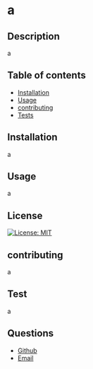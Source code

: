 # a 

## Description 
 a 
## Table of contents 
 - [Installation](#installation) 
 - [Usage](#usage) 
 - [contributing](#contributing) 
 - [Tests](#tests) 
## Installation 
 a 
## Usage 
 a 
## License 
[![License: MIT](https://img.shields.io/badge/License-MIT-yellow.svg)](https://opensource.org/licenses/MIT) 
## contributing 
 a 
## Test 
 a 
## Questions 
 - [Github](https://github.com/a) 
 - [Email](mailto:a)